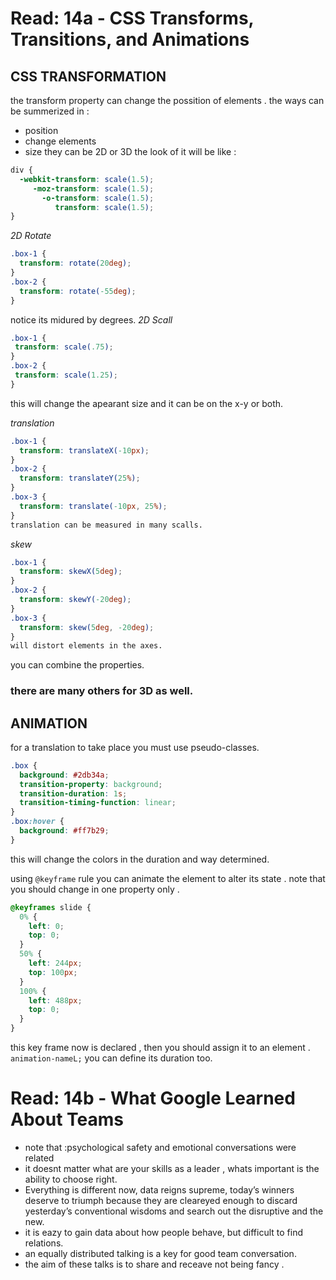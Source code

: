 # Read: 14a - CSS Transforms, Transitions, and Animations

## CSS TRANSFORMATION
the transform property can change the possition of elements .
the ways can be summerized in :
- position
- change elements
- size
they can be 2D or 3D
the look of it will be like :
```css
div {
  -webkit-transform: scale(1.5);
     -moz-transform: scale(1.5);
       -o-transform: scale(1.5);
          transform: scale(1.5);
}
```
*2D Rotate*
```css
.box-1 {
  transform: rotate(20deg);
}
.box-2 {
  transform: rotate(-55deg);
}
```
notice its midured by degrees.
 *2D Scall*
 ```css
 .box-1 {
  transform: scale(.75);
}
.box-2 {
  transform: scale(1.25);
}
```
this will change the apearant size and it can be on the x-y or both.

*translation*
```css
.box-1 {
  transform: translateX(-10px);
}
.box-2 {
  transform: translateY(25%);
}
.box-3 {
  transform: translate(-10px, 25%);
}
translation can be measured in many scalls.
```
*skew*
```css
.box-1 {
  transform: skewX(5deg);
}
.box-2 {
  transform: skewY(-20deg);
}
.box-3 {
  transform: skew(5deg, -20deg);
}
will distort elements in the axes.
```
you can combine the properties.

### there are many others for 3D as well.

## ANIMATION
for a translation to take place you must use pseudo-classes.
```css
.box {
  background: #2db34a;
  transition-property: background;
  transition-duration: 1s;
  transition-timing-function: linear;
}
.box:hover {
  background: #ff7b29;
}
```
this will change the colors in the duration and way determined.

using ```@keyframe``` rule you can animate the element to alter its state . note that you should change in one property only .  

```css
@keyframes slide {
  0% {
    left: 0;
    top: 0;
  }
  50% {
    left: 244px;
    top: 100px;
  }
  100% {
    left: 488px;
    top: 0;
  }
}
```
this key frame now is declared , then you should assign it to an element .
```animation-nameL;```
you can define its duration too.

# Read: 14b - What Google Learned About Teams
- note that :psychological safety and emotional conversations were related
- it doesnt matter what are your skills as a leader , whats important is the ability to choose right.
-  Everything is different now, data reigns supreme, today’s winners deserve to triumph because they are cleareyed enough to discard yesterday’s conventional wisdoms and search out the disruptive and the new.
- it is eazy to gain data about how people behave, but difficult to find relations.
- an equally distributed talking is a key for good team conversation.
- the aim of these talks is to share and receave not being fancy .
